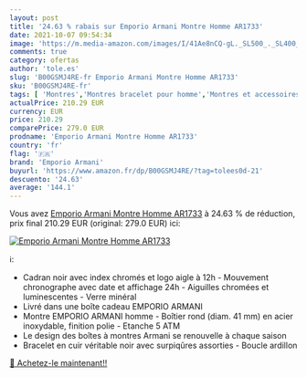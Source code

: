 ```yaml
---
layout: post
title: '24.63 % rabais sur Emporio Armani Montre Homme AR1733'
date: 2021-10-07 09:54:34
image: 'https://m.media-amazon.com/images/I/41Ae8nCQ-gL._SL500_._SL400_.jpg'
comments: true
category: ofertas
author: 'tole.es'
slug: 'B00GSMJ4RE-fr Emporio Armani Montre Homme AR1733'
sku: 'B00GSMJ4RE-fr'
tags: [ 'Montres','Montres bracelet pour homme','Montres et accessoires','Montres homme','emporio armani', ]
actualPrice: 210.29 EUR
currency: EUR
price: 210.29
comparePrice: 279.0 EUR
prodname: 'Emporio Armani Montre Homme AR1733'
country: 'fr'
flag: '🇫🇷'
brand: 'Emporio Armani'
buyurl: 'https://www.amazon.fr/dp/B00GSMJ4RE/?tag=tolees0d-21'
descuento: '24.63'
average: '144.1'
---
```


Vous avez [Emporio Armani Montre Homme AR1733](https://www.amazon.fr/dp/B00GSMJ4RE/?tag=tolees0d-21)  à  24.63 % de réduction, prix final  210.29 EUR (original: 279.0 EUR) ici:

[![Emporio Armani Montre Homme AR1733](https://m.media-amazon.com/images/I/41Ae8nCQ-gL._SL500_._SL400_.jpg)](https://www.amazon.fr/dp/B00GSMJ4RE/?tag=tolees0d-21)

ℹ️:

- Cadran noir avec index chromés et logo aigle à 12h - Mouvement chronographe avec date et affichage 24h - Aiguilles chromées et luminescentes - Verre minéral
- Livré dans une boîte cadeau EMPORIO ARMANI
- Montre EMPORIO ARMANI homme - Boîtier rond (diam. 41 mm) en acier inoxydable, finition polie - Etanche 5 ATM
- Le design des boîtes à montres Armani se renouvelle à chaque saison
- Bracelet en cuir véritable noir avec surpiqûres assorties - Boucle ardillon

[🛒 Achetez-le maintenant!!](https://www.amazon.fr/dp/B00GSMJ4RE/?tag=tolees0d-21)
